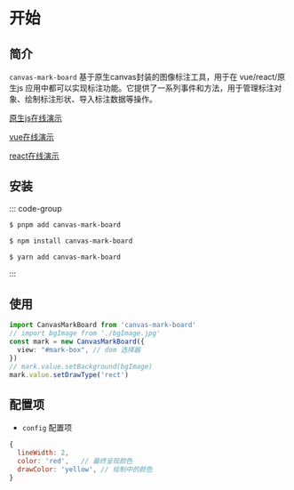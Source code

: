 # 开始

## 简介
`canvas-mark-board` 基于原生canvas封装的图像标注工具，用于在 vue/react/原生js 应用中都可以实现标注功能。它提供了一系列事件和方法，用于管理标注对象、绘制标注形状、导入标注数据等操作。

[原生js在线演示](https://zhuguibiao.github.io/canvas-mark-board/js-demo/)

[vue在线演示](https://zhuguibiao.github.io/canvas-mark-board/vue-demo/)

[react在线演示](https://zhuguibiao.github.io/canvas-mark-board/react-demo/)

## 安装
::: code-group

```sh [pnpm]
$ pnpm add canvas-mark-board
```
```sh [npm]
$ npm install canvas-mark-board
```
```sh [yarn]
$ yarn add canvas-mark-board
```
:::


## 使用
```typescript
import CanvasMarkBoard from 'canvas-mark-board'
// import bgImage from './bgImage.jpg'
const mark = new CanvasMarkBoard({
  view: "#mark-box", // dom 选择器
})
// mark.value.setBackground(bgImage)
mark.value.setDrawType('rect')
```

## 配置项
- `config` 配置项
```javascript
{
  lineWidth: 2,
  color: 'red',   // 最终呈现颜色
  drawColor: 'yellow', // 绘制中的颜色
}
```
